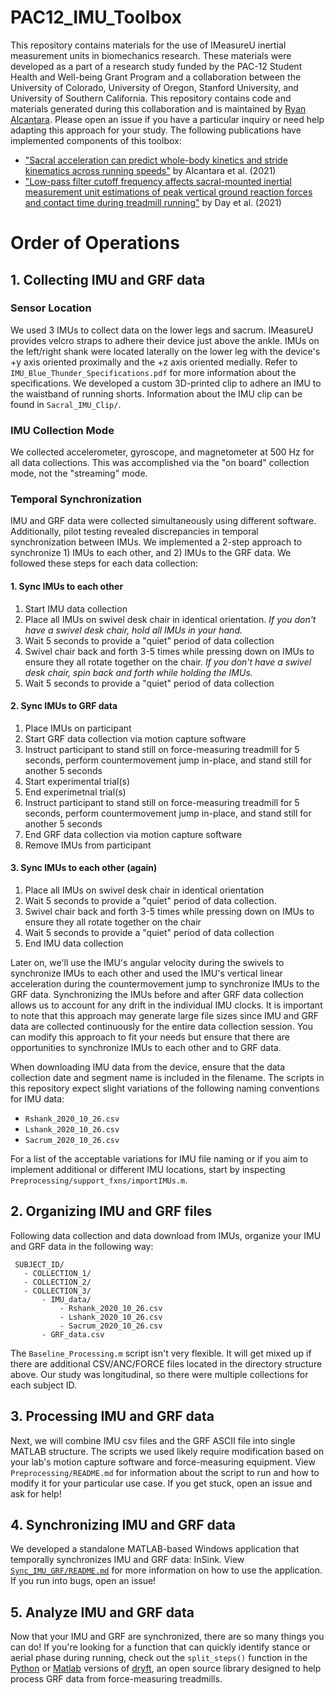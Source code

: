 # PAC12_IMU_Toolbox
This repository contains materials for the use of IMeasureU inertial measurement units in biomechanics research. 
These materials were developed as a part of a research study funded by the PAC-12 Student Health and Well-being Grant 
Program and a collaboration between the University of Colorado, University of Oregon, Stanford University, and University
of Southern California. This repository contains code and materials generated during this collaboration and is maintained by 
[Ryan Alcantara](https://twitter.com/Ryan_Alcantara_). Please open an issue if you have a particular inquiry or need help 
adapting this approach for your study. The following publications have implemented components of this toolbox:

- ["Sacral acceleration can predict whole-body kinetics and stride kinematics across running speeds"](https://peerj.com/articles/11199/)
 by Alcantara et al. (2021)
- ["Low-pass filter cutoff frequency affects sacral-mounted inertial measurement unit estimations of peak vertical ground
reaction forces and contact time during treadmill running"](https://doi.org/10.1016/j.jbiomech.2021.110323) by Day et al. (2021)

# Order of Operations

## 1. Collecting IMU and GRF data
### Sensor Location
We used 3 IMUs to collect data on the lower legs and sacrum. IMeasureU provides velcro straps to adhere their device just
above the ankle. IMUs on the left/right shank were located laterally on the lower leg with the device's +y axis oriented
proximally and the +z axis oriented medially. Refer to `IMU_Blue_Thunder_Specifications.pdf` for more information about
the specifications. We developed a custom 3D-printed clip to adhere an IMU to the waistband of running shorts. 
Information about the IMU clip can be found in `Sacral_IMU_Clip/`. 

### IMU Collection Mode
We collected accelerometer, gyroscope, and magnetometer at 500 Hz for all data collections. This was accomplished via
the "on board" collection mode, not the "streaming" mode.

### Temporal Synchronization
IMU and GRF data were collected simultaneously using different software. Additionally, pilot testing revealed discrepancies
in temporal synchronization between IMUs. We implemented a 2-step approach to synchronize 1) IMUs to each other, and 2) 
IMUs to the GRF data. We followed these steps for each data collection:

#### 1. Sync IMUs to each other
1. Start IMU data collection
1. Place all IMUs on swivel desk chair in identical orientation. *If you don't have a swivel desk chair, hold all IMUs in
your hand.*
1. Wait 5 seconds to provide a "quiet" period of data collection
1. Swivel chair back and forth 3-5 times while pressing down on IMUs to ensure they all rotate together on the chair. *If
you don't have a swivel desk chair, spin back and forth while holding the IMUs.* 
1. Wait 5 seconds to provide a "quiet" period of data collection

#### 2. Sync IMUs to GRF data
1. Place IMUs on participant
1. Start GRF data collection via motion capture software
1. Instruct participant to stand still on force-measuring treadmill for 5 seconds, perform countermovement jump in-place, 
and stand still for another 5 seconds
1. Start experimental trial(s)
1. End experimetnal trial(s)
1. Instruct participant to stand still on force-measuring treadmill for 5 seconds, perform countermovement jump in-place, 
and stand still for another 5 seconds
1. End GRF data collection via motion capture software
1. Remove IMUs from participant

#### 3. Sync IMUs to each other (again)
1. Place all IMUs on swivel desk chair in identical orientation
1. Wait 5 seconds to provide a "quiet" period of data collection.
1. Swivel chair back and forth 3-5 times while pressing down on IMUs to ensure they all rotate together on the chair
1. Wait 5 seconds to provide a "quiet" period of data collection
1. End IMU data collection

Later on, we'll use the IMU's angular velocity during the swivels to synchronize IMUs to each other and used the IMU's
vertical linear acceleration during the countermovement jump to synchronize IMUs to the GRF data. Synchronizing the IMUs
before and after GRF data collection allows us to account for any drift in the individual IMU clocks. It is important 
to note that this approach may generate large file sizes since IMU and GRF data are collected continuously for the entire
data collection session. You can modify this approach to fit your needs but ensure that there are opportunities to
synchronize IMUs to each other and to GRF data.

When downloading IMU data from the device, ensure that the data collection date and segment name is included in the 
filename. The scripts in this repository expect slight variations of the following naming conventions for IMU data:

- `Rshank_2020_10_26.csv`
- `Lshank_2020_10_26.csv`
- `Sacrum_2020_10_26.csv`

For a list of the acceptable variations for IMU file naming or if you aim to implement additional or different 
IMU locations, start by inspecting `Preprocessing/support_fxns/importIMUs.m`.

## 2. Organizing IMU and GRF files
Following data collection and data download from IMUs, organize your IMU and GRF data in the following way:
```
 SUBJECT_ID/
   - COLLECTION_1/
   - COLLECTION_2/
   - COLLECTION_3/
       - IMU_data/
           - Rshank_2020_10_26.csv
           - Lshank_2020_10_26.csv
           - Sacrum_2020_10_26.csv
       - GRF_data.csv
```
The `Baseline_Processing.m` script isn't very flexible. It will get mixed up if there are additional CSV/ANC/FORCE files 
located in the directory structure above. Our study was longitudinal, so there were multiple collections for each 
subject ID. 

## 3. Processing IMU and GRF data
Next, we will combine IMU csv files and the GRF ASCII file into single MATLAB structure. The scripts we used likely require
modification based on your lab's motion capture software and force-measuring equipment. View `Preprocessing/README.md` 
for information about the script to run and how to modify it for your particular use case. If you get stuck, open an issue
and ask for help!

## 4. Synchronizing IMU and GRF data
We developed a standalone MATLAB-based Windows application that temporally synchronizes IMU and GRF data: InSink. 
View [`Sync_IMU_GRF/README.md`](Sync_IMU_GRF) for more information on how to use the application. If you run into bugs, open an issue! 

## 5. Analyze IMU and GRF data
Now that your IMU and GRF are synchronized, there are so many things you can do! If you're looking for a function that can
quickly identify stance or aerial phase during running, check out the `split_steps()` function in the [Python](https://www.ryan-alcantara.com/dryft/signal.html#dryft.signal.splitsteps)
or [Matlab](https://github.com/alcantarar/dryft/tree/master/MATLAB) versions of [dryft](https://joss.theoj.org/papers/10.21105/joss.01910), an open 
source library designed to help process GRF data from force-measuring treadmills. 